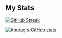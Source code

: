 ## My Stats

[![GitHub Streak](https://streak-stats.demolab.com?user=Tjay05&theme=black-ice&border_radius=5)](https://git.io/streak-stats)

[![Anurag's GitHub stats](https://github-readme-stats.vercel.app/api?username=Tjay05&theme=black-ice&border_radius=5)](https://github.com/anuraghazra/github-readme-stats)

<!--
**Tjay05/Tjay05** is a ✨ _special_ ✨ repository because its `README.md` (this file) appears on your GitHub profile.

Here are some ideas to get you started:

- 🔭 I’m currently working on ...
- 🌱 I’m currently learning ...
- 👯 I’m looking to collaborate on ...
- 🤔 I’m looking for help with ...
- 💬 Ask me about ...
- 📫 How to reach me: ...
- 😄 Pronouns: ...
- ⚡ Fun fact: ...
-->
